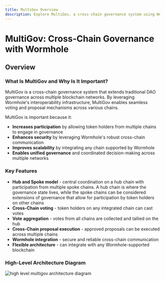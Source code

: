 ```yaml
---
title: MultiGov Overview
description: Explore MultiGov, a cross-chain governance system using Wormhole for seamless voting and proposal execution across multiple blockchain networks.
---
```


# MultiGov: Cross-Chain Governance with Wormhole

## Overview

### What Is MultiGov and Why Is It Important?

MultiGov is a cross-chain governance system that extends traditional DAO governance across multiple blockchain networks. By leveraging Wormhole's interoperability infrastructure, MultiGov enables seamless voting and proposal mechanisms across various chains.

MultiGov is important because it:

- **Increases participation** by allowing token holders from multiple chains to engage in governance
- **Enhances security** by leveraging Wormhole's robust cross-chain communication
- **Improves scalability** by integrating any chain supported by Wormhole
- **Enables unified governance** and coordinated decision-making across multiple networks

### Key Features

- **Hub and Spoke model** - central coordination on a hub chain with participation from multiple spoke chains. A hub chain is where the governance state lives, while the spoke chains can be considered extensions of governance that allow for participation by token holders on other chains
- **Cross-Chain voting** - token holders on any integrated chain can cast votes
- **Vote aggregation** - votes from all chains are collected and tallied on the hub
- **Cross-Chain proposal execution** - approved proposals can be executed across multiple chains
- **Wormhole integration** - secure and reliable cross-chain communication
- **Flexible architecture** - can integrate with any Wormhole-supported blockchain

### High-Level Architecture Diagram

![high level multigov architecture diagram](/docs/images/learn/governance/multigov-high-level.webp)

<!-- simplify diagram -->